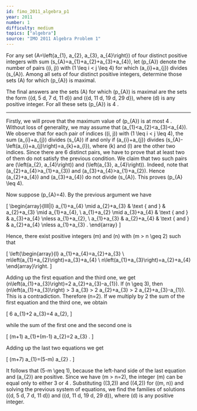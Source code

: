 ```yaml
---
id: fimo_2011_algebra_p1
year: 2011
number: 1
difficulty: medium
topics: ["algebra"]
source: "IMO 2011 Algebra Problem 1"
---
```


For any set \(A=\left\{a_{1}, a_{2}, a_{3}, a_{4}\right\}\) of four distinct positive integers with sum \(s_{A}=a_{1}+a_{2}+a_{3}+a_{4}\), let \(p_{A}\) denote the number of pairs \((i, j)\) with \(1 \leq i < j \leq 4\) for which \(a_{i}+a_{j}\) divides \(s_{A}\). Among all sets of four distinct positive integers, determine those sets \(A\) for which \(p_{A}\) is maximal.

The final answers are the sets \(A\) for which \(p_{A}\) is maximal are the sets the form \(\{d, 5 d, 7 d, 11 d\}\) and \(\{d, 11 d, 19 d, 29 d\}\), where \(d\) is any positive integer. For all these sets \(p_{A}\) is 4 .

---
Firstly, we will prove that the maximum value of \(p_{A}\) is at most 4 . Without loss of generality, we may assume that \(a_{1}<a_{2}<a_{3}<a_{4}\). We observe that for each pair of indices \((i, j)\) with \(1 \leq i < j \leq 4\), the sum \(a_{i}+a_{j}\) divides \(s_{A}\) if and only if \(a_{i}+a_{j}\) divides \(s_{A}-\left(a_{i}+a_{j}\right)=a_{k}+a_{l}\), where \(k\) and \(l\) are the other two indices. Since there are 6 distinct pairs, we have to prove that at least two of them do not satisfy the previous condition. We claim that two such pairs are \(\left(a_{2}, a_{4}\right)\) and \(\left(a_{3}, a_{4}\right)\). Indeed, note that \(a_{2}+a_{4}>a_{1}+a_{3}\) and \(a_{3}+a_{4}>a_{1}+a_{2}\). Hence \(a_{2}+a_{4}\) and \(a_{3}+a_{4}\) do not divide \(s_{A}\). This proves \(p_{A} \leq 4\).

Now suppose \(p_{A}=4\). By the previous argument we have

\[
\begin{array}{llll|l}
a_{1}+a_{4} \mid a_{2}+a_{3} & \text { and } & a_{2}+a_{3} \mid a_{1}+a_{4}, \\
a_{1}+a_{2} \mid a_{3}+a_{4} & \text { and } & a_{3}+a_{4} \nless a_{1}+a_{2}, \\
a_{1}+a_{3} & a_{2}+a_{4} & \text { and } & a_{2}+a_{4} \nless a_{1}+a_{3} .
\end{array}
\]

Hence, there exist positive integers \(m\) and \(n\) with \(m > n \geq 2\) such that

\[
\left\{\begin{array}{l}
a_{1}+a_{4}=a_{2}+a_{3} \\
m\left(a_{1}+a_{2}\right)=a_{3}+a_{4} \\
n\left(a_{1}+a_{3}\right)=a_{2}+a_{4}
\end{array}\right.
\]

Adding up the first equation and the third one, we get \(n\left(a_{1}+a_{3}\right)=2 a_{2}+a_{3}-a_{1}\). If \(n \geq 3\), then \(n\left(a_{1}+a_{3}\right) > 3 a_{3} > 2 a_{2}+a_{3} > 2 a_{2}+a_{3}-a_{1}\). This is a contradiction. Therefore \(n=2\). If we multiply by 2 the sum of the first equation and the third one, we obtain

\[
6 a_{1}+2 a_{3}=4 a_{2},
\]

while the sum of the first one and the second one is

\[
(m+1) a_{1}+(m-1) a_{2}=2 a_{3} .
\]

Adding up the last two equations we get

\[
(m+7) a_{1}=(5-m) a_{2} .
\]

It follows that \(5-m \geq 1\), because the left-hand side of the last equation and \(a_{2}\) are positive. Since we have \(m > n=2\), the integer \(m\) can be equal only to either 3 or 4 . Substituting \((3,2)\) and \((4,2)\) for \((m, n)\) and solving the previous system of equations, we find the families of solutions \(\{d, 5 d, 7 d, 11 d\}\) and \(\{d, 11 d, 19 d, 29 d\}\), where \(d\) is any positive integer.
